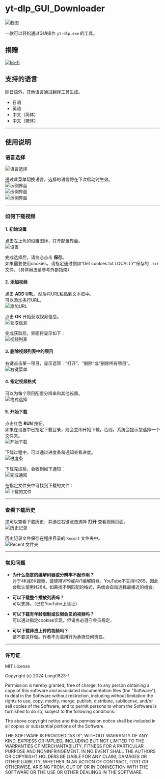# yt-dlp_GUI_Downloader

![截图](https://github.com/user-attachments/assets/81864443-5459-438b-9524-06fc1f114abd)

一款可以轻松通过GUI操作 `yt-dlp.exe` 的工具。

## 捐赠
[![ko-fi](https://ko-fi.com/img/githubbutton_sm.svg)](https://ko-fi.com/G2G315YFUU)

## 支持的语言
除日语外，其他语言通过翻译工具生成。
- 日语
- 英语
- 中文（简体）
- 中文（繁体）

---

## 使用说明

### 语言选择
![语言选择](https://github.com/user-attachments/assets/c55f09e2-6de4-44e8-be70-853a942b198f)

通过此菜单切换语言。选择的语言将在下次启动时生效。  
![示例界面](https://github.com/user-attachments/assets/fca2d17d-a92f-467a-bee6-e35fb1bf4514)  
![示例界面](https://github.com/user-attachments/assets/220171ae-031c-476e-ba5d-cc7a5d6cce95)  
![示例界面](https://github.com/user-attachments/assets/5d2f7b46-57c8-40ab-9f32-679ecd321fec)

---

### 如何下载视频

#### 1. 初始设置
点击左上角的设置图标，打开配置界面。  
![设置](https://github.com/user-attachments/assets/47903cfd-91c5-4871-8edd-4d805bd45fe7)

完成选择后，请务必点击 **保存**。  
如果需要使用cookies，请指定通过例如“Get cookies.txt LOCALLY”保存的 `.txt` 文件。（具体用法请参考外部指南）

#### 2. 添加视频
点击 **ADD URL**，然后将URL粘贴到文本框中。  
可以添加多行URL。  
![添加URL](https://github.com/user-attachments/assets/a7f395a2-4be6-481c-b517-93e6b06e0f75)

点击 **OK** 开始获取视频信息。  
![获取信息](https://github.com/user-attachments/assets/a704f4bc-7c07-4e4b-9885-e982391e101d)

完成获取后，界面将显示如下：  
![视频列表](https://github.com/user-attachments/assets/1935c634-19e7-48d6-ae8d-4096a46c3899)

#### 3. 删除视频列表中的项目
右键点击某一项目，显示选项：“打开”、“删除”或“删除所有项目”。  
![右键菜单](https://github.com/user-attachments/assets/11767368-552f-4b5b-acfa-3668bf2877fb)

#### 4. 指定视频格式
可以为每个项目配置分辨率和其他设置。  
![格式选择](https://github.com/user-attachments/assets/8f929e50-c85d-4c9b-b205-6d813089a04e)

#### 5. 开始下载
点击红色 **RUN** 按钮。  
如果在设置中已指定下载目录，则会立即开始下载。否则，系统会提示您选择一个文件夹。  
![开始下载](https://github.com/user-attachments/assets/be176319-ff02-4e7b-bfdb-ad40f9a64db9)

下载过程中，可以通过进度条和通知查看进度。  
![进度条](https://github.com/user-attachments/assets/dd7c016d-1c8c-4bfe-9dff-4a9cbe4e1c86)

下载完成后，会收到如下通知：  
![完成通知](https://github.com/user-attachments/assets/8441c8ef-a513-46c0-b143-96a2972acba1)

在指定文件夹中可找到下载的文件：  
![下载的文件](https://github.com/user-attachments/assets/e7e724b2-3cd0-41a7-9f28-91651cacf722)

---

### 查看下载历史
您可以查看下载历史，并通过右键点击选择 **打开** 查看视频页面。  
![历史记录](https://github.com/user-attachments/assets/c2b0978b-8619-4e5b-a3fb-d1e623a21850)

历史记录文件保存在程序目录的 `Recent` 文件夹中。  
![Recent 文件夹](https://github.com/user-attachments/assets/5aabee74-165c-40b1-b916-0d99c07769b7)

---

### 常见问题

- **为什么指定的编解码器或分辨率不起作用？**  
  对于4K或8K视频，请使用VP9或AV1编解码器。YouTube不支持H265，因此会默认使用H264。如果找不到匹配的格式，系统会自动选择最接近的组合。

- **可以下载整个播放列表吗？**  
  可以支持。（已在YouTube上验证）

- **可以下载有年龄限制或仅限会员的视频吗？**  
  可以通过指定cookies实现，但请务必遵守会员规定。

- **可以下载非法上传的视频吗？**  
  请不要这样做。作者不为滥用行为承担任何责任。

---

### 许可证
MIT License

Copyright (c) 2024 Long0823-1

Permission is hereby granted, free of charge, to any person obtaining a copy of this software and associated documentation files (the "Software"), to deal in the Software without restriction, including without limitation the rights to use, copy, modify, merge, publish, distribute, sublicense, and/or sell copies of the Software, and to permit persons to whom the Software is furnished to do so, subject to the following conditions:

The above copyright notice and this permission notice shall be included in all copies or substantial portions of the Software.

THE SOFTWARE IS PROVIDED "AS IS", WITHOUT WARRANTY OF ANY KIND, EXPRESS OR IMPLIED, INCLUDING BUT NOT LIMITED TO THE WARRANTIES OF MERCHANTABILITY, FITNESS FOR A PARTICULAR PURPOSE AND NONINFRINGEMENT. IN NO EVENT SHALL THE AUTHORS OR COPYRIGHT HOLDERS BE LIABLE FOR ANY CLAIM, DAMAGES OR OTHER LIABILITY, WHETHER IN AN ACTION OF CONTRACT, TORT OR OTHERWISE, ARISING FROM, OUT OF OR IN CONNECTION WITH THE SOFTWARE OR THE USE OR OTHER DEALINGS IN THE SOFTWARE.
